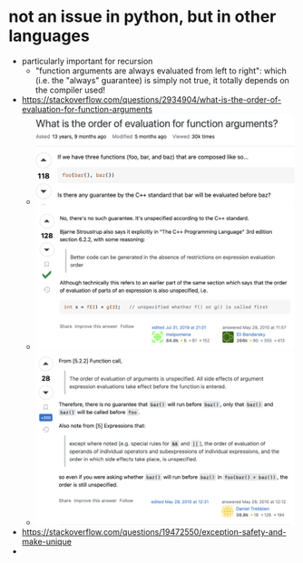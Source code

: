 
# not an issue in python, but in other languages
- particularly important for recursion
	- "function arguments are always evaluated from left to right": which (i.e. the "always" guarantee) is simply not true, it totally depends on the compiler used!
- https://stackoverflow.com/questions/2934904/what-is-the-order-of-evaluation-for-function-arguments
	- ![](../!assets/attachments/Pasted%20image%2020240311153455.png)
	- ![](../!assets/attachments/Pasted%20image%2020240311153505.png)
	- ![](../!assets/attachments/Pasted%20image%2020240311153516.png)
- https://stackoverflow.com/questions/19472550/exception-safety-and-make-unique
- 


